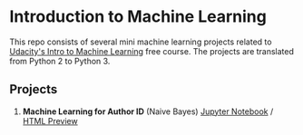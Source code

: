 # Introduction to Machine Learning
This repo consists of several mini machine learning projects related to [Udacity's Intro to Machine Learning](https://classroom.udacity.com/courses/ud120) free course. The projects are translated from Python 2 to Python 3.

## Projects
1. **Machine Learning for Author ID** (Naive Bayes) [Jupyter Notebook](https://github.com/ksatola/ml-introduction/blob/master/01_NaiveBayes.ipynb) / [HTML Preview](https://github.com/ksatola/ksatola.github.io/blob/master/ml-introduction/01_NaiveBayes.html)
